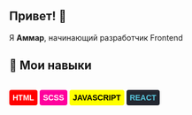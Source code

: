 ## Привет! 👋

Я **Аммар**, начинающий разработчик Frontend

## 🔧 Мои навыки
<html><div
  id="header"
  style="
    display: flex;
    font-family: Arial, Helvetica, sans-serif;
    font-weight: 600;
    font-size: 14;
  "
>
  <p
    style="
      padding: 6px;
      background-color: red;
      color: white;
      margin-right: 4px;
      border-radius: 4px;
    "
  >
    HTML
  </p>
  <p
    style="
      padding: 6px;
      background-color: #ff009d;
      color: white;
      margin-right: 4px;
      border-radius: 4px;
    "
  >
    SCSS
  </p>
  <p
    style="
      padding: 6px;
      background-color: yellow;
      color: black;
      margin-right: 4px;
      border-radius: 4px;
    "
  >
    JAVASCRIPT
  </p>
  <p
    style="
      padding: 6px;
      background-color: #232730;
      color: #57c4db;
      margin-right: 4px;
      border-radius: 4px;
    "
  >
    REACT
  </p>
</div></html>

